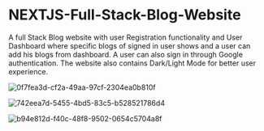# NEXTJS-Full-Stack-Blog-Website
A full Stack Blog website with user Registration functionality and User Dashboard where specific blogs of signed in user shows and a user can add his blogs from dashboard. A user can also sign in through Google authentication. The website also contains Dark/Light Mode for better user experience.

![0f7fea3d-cf2a-49aa-97cf-2304ea0b810f](https://github.com/uzair-shafi/NEXTJS-Full-Stack-Blog-Website/assets/106249514/a4dfd50d-5b4c-4b63-8fd3-a50f090c1d4e)


![742eea7d-5455-4bd5-83c5-b528521786d4](https://github.com/uzair-shafi/NEXTJS-Full-Stack-Blog-Website/assets/106249514/d93961c6-e0bd-4462-9c98-ab40f4639569)


![b94e812d-f40c-48f8-9502-0654c5704a8f](https://github.com/uzair-shafi/NEXTJS-Full-Stack-Blog-Website/assets/106249514/2bbb677a-c382-4b01-bec5-d79373d58821)
